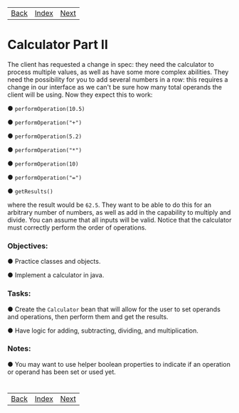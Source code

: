 <table width="100%">
    <tr>
        <td><a href="./009_Calculator_Part_1.md">Back</a></td>
        <td><a href="../Index.md">Index</a></td>
        <td><a href="./../004_Data_Structures/001_Doubly_Linked_Lists.md">Next</a></td>
    </tr>
</table>

#

#   Calculator Part II
The client has requested a change in spec: they need the calculator to process multiple values, as well as have some more complex abilities. They need the possibility for you to add several numbers in a row: this requires a change in our interface as we can't be sure how many total operands the client will be using. Now they expect this to work:

● `performOperation(10.5)`

● `performOperation("+")`

● `performOperation(5.2)`

● `performOperation("*")`

● `performOperation(10)`

● `performOperation("=")`

● `getResults()`

where the result would be `62.5`. They want to be able to do this for an arbitrary number of numbers, as well as add in the capability to multiply and divide. You can assume that all inputs will be valid. Notice that the calculator must correctly perform the order of operations.

### __Objectives:__
● Practice classes and objects.

● Implement a calculator in java.

### __Tasks:__
● Create the `Calculator` bean that will allow for the user to set operands and operations, then perform them and get the results.

● Have logic for adding, subtracting, dividing, and multiplication.

### __Notes:__
● You may want to use helper boolean properties to indicate if an operation or operand has been set or used yet.

#

[]()
<table width="100%">
    <tr>
        <td><a href="./009_Calculator_Part_1.md">Back</a></td>
        <td><a href="../Index.md">Index</a></td>
        <td><a href="./../004_Data_Structures/001_Doubly_Linked_Lists.md">Next</a></td>
    </tr>
</table>